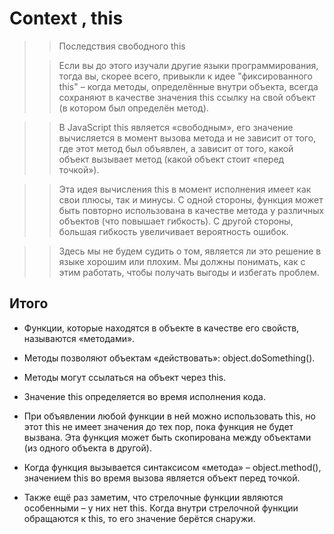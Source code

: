 
# Context , this 



>> Последствия свободного this
>
>>  Если вы до этого изучали другие языки программирования, тогда вы, 
>> скорее всего, привыкли к идее "фиксированного this" – когда методы, определённые внутри объекта, 
>> всегда сохраняют в качестве значения this ссылку на свой объект (в котором был определён метод).

>> В JavaScript this является «свободным», его значение вычисляется в момент вызова метода и не зависит от того, 
>> где этот метод был объявлен, а зависит от того, какой объект вызывает метод (какой объект стоит «перед точкой»).
   
>> Эта идея вычисления this в момент исполнения имеет как свои плюсы, так и минусы.
>> С одной стороны, функция может быть повторно использована в качестве метода у различных объектов 
>> (что повышает гибкость). С другой стороны, большая гибкость увеличивает вероятность ошибок.
   
>> Здесь мы не будем судить о том, является ли это решение в языке хорошим или плохим.
>>  Мы должны понимать, как с этим работать, чтобы получать выгоды и избегать проблем.


## Итого

+ Функции, которые находятся в объекте в качестве его свойств, называются «методами».

+ Методы позволяют объектам «действовать»: object.doSomething().

+ Методы могут ссылаться на объект через this.

+ Значение this определяется во время исполнения кода.

+ При объявлении любой функции в ней можно использовать this, но этот this не имеет значения до тех пор, 
пока функция не будет вызвана.
Эта функция может быть скопирована между объектами (из одного объекта в другой).

+ Когда функция вызывается синтаксисом «метода» – object.method(), значением this во время вызова 
является объект перед точкой.

+ Также ещё раз заметим, что стрелочные функции являются особенными – у них нет this. 
Когда внутри стрелочной функции обращаются к this, то его значение берётся снаружи.